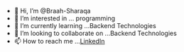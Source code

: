 - 👋 Hi, I’m @Braah-Sharaqa
- 👀 I’m interested in ... programming 
- 🌱 I’m currently learning ...Backend Technologies
- 💞️ I’m looking to collaborate on ...Backend Technologies
- 📫 How to reach me ...[LinkedIn](www.linkedin.com/in/braah-sharaqa)

